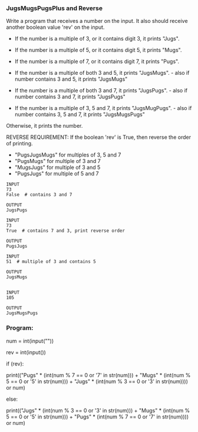 ### JugsMugsPugsPlus and Reverse
Write a program that receives a number on the input.
It also should receive another boolean value 'rev' on the input. 

  - If the number is a multiple of 3, or it contains digit 3, it prints "Jugs". 
  - If the number is a multiple of 5, or it contains digit 5, it prints "Mugs".
  - If the number is a multiple of 7, or it contains digit 7, it prints "Pugs".

  - If the number is a multiple of both 3 and 5, it prints "JugsMugs".
        - also if number contains 3 and 5, it prints "JugsMugs"
  - If the number is a multiple of both 3 and 7, it prints "JugsPugs".
        - also if number contains 3 and 7, it prints "JugsPugs"
  - If the number is a multiple of 3, 5 and 7, it prints "JugsMugPugs".
        - also if number contains 3, 5 and 7, it prints "JugsMugsPugs"

Otherwise, it prints the number.

REVERSE REQUIREMENT:
If the boolean 'rev' is True, then reverse the order of printing. 
   - "PugsJugsMugs" for multiples of 3, 5 and 7
   - "PugsMugs" for multiple of 3 and 7
   - "MugsJugs" for multiple of 3 and 5 
   - "PugsJugs" for multiple of 5 and 7
  ```
  INPUT 
73 
False  # contains 3 and 7

OUTPUT
JugsPugs

INPUT 
73 
True  # contains 7 and 3, print reverse order

OUTPUT
PugsJugs

INPUT 
51  # multiple of 3 and contains 5

OUTPUT
JugsMugs


INPUT 
105

OUTPUT 
JugsMugsPugs

  ```
  ### Program:
num = int(input(""))

rev = int(input())

if (rev):

print(("Pugs" * (int(num % 7 == 0 or '7' in str(num))) + "Mugs" * (int(num % 5 == 0 or '5' in str(num))) + "Jugs" * (int(num % 3 == 0 or '3' in str(num)))) or num)

else:

print(("Jugs" * (int(num % 3 == 0 or '3' in str(num))) + "Mugs" * (int(num % 5 == 0 or '5' in str(num))) + "Pugs" * (int(num % 7 == 0 or '7' in str(num)))) or num)
  

